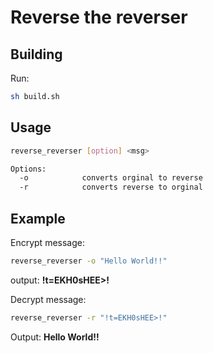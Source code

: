 # Reverse the reverser

## Building
Run:
```bash
sh build.sh
```

## Usage 
```bash
reverse_reverser [option] <msg>

Options:
  -o            converts orginal to reverse
  -r            converts reverse to orginal
````

## Example
Encrypt message:
```bash
reverse_reverser -o "Hello World!!"
```
output: **!t=EKH0sHEE>!**

Decrypt message:
```bash
reverse_reverser -r "!t=EKH0sHEE>!"
```
Output: **Hello World!!**


